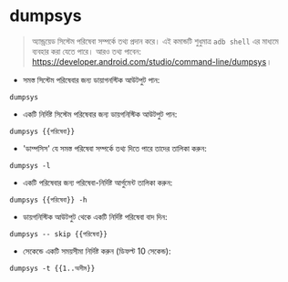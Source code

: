 # dumpsys

> অ্যান্ড্রয়েড সিস্টেম পরিষেবা সম্পর্কে তথ্য প্রদান করে।
> এই কমান্ডটি শুধুমাত্র `adb shell` এর মাধ্যমে ব্যবহার করা যেতে পারে।
> আরও তথ্য পাবেন: <https://developer.android.com/studio/command-line/dumpsys>।

- সমস্ত সিস্টেম পরিষেবার জন্য ডায়াগনস্টিক আউটপুট পান:

`dumpsys`

- একটি নির্দিষ্ট সিস্টেম পরিষেবার জন্য ডায়গনিস্টিক আউটপুট পান:

`dumpsys {{পরিষেবা}}`

- 'ডাম্পসিস' যে সমস্ত পরিষেবা সম্পর্কে তথ্য দিতে পারে তাদের তালিকা করুন:

`dumpsys -l`

- একটি পরিষেবার জন্য পরিষেবা-নির্দিষ্ট আর্গুমেন্ট তালিকা করুন:

`dumpsys {{পরিষেবা}} -h`

- ডায়গনিস্টিক আউটপুট থেকে একটি নির্দিষ্ট পরিষেবা বাদ দিন:

`dumpsys -- skip {{পরিষেবা}}`

- সেকেন্ডে একটি সময়সীমা নির্দিষ্ট করুন (ডিফল্ট 10 সেকেন্ড):

`dumpsys -t {{1..অসীম}}`
